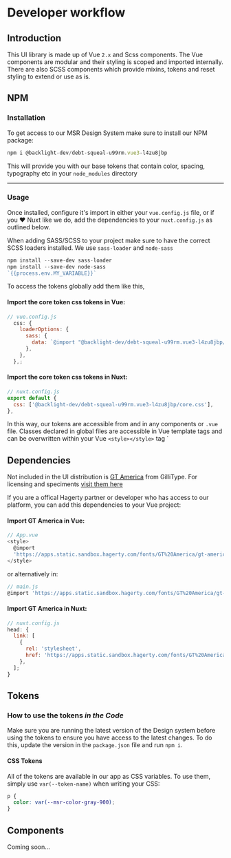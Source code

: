 # Developer workflow

## Introduction

This UI library is made up of Vue `2.x` and Scss components. The Vue components are modular and their styling is scoped and imported internally. There are also SCSS components which provide mixins, tokens and reset styling to extend or use as is.

## NPM

### Installation

To get access to our MSR Design System make sure to install our NPM package:

```js
npm i @backlight-dev/debt-squeal-u99rm.vue3-l4zu8jbp
```

This will provide you with our base tokens that contain color, spacing, typography etc in your `node_modules` directory

---

### Usage

Once installed, configure it's import in either your `vue.config.js` file, or if you ❤️ Nuxt like we do, add the dependencies to your `nuxt.config.js` as outlined below.

When adding SASS/SCSS to your project make sure to have the correct SCSS loaders installed. We use `sass-loader` and `node-sass`

```js
npm install --save-dev sass-loader
npm install --save-dev node-sass
`{{process.env.MY_VARIABLE}}`
```

To access the tokens globally add them like this,

#### Import the core token css tokens in Vue:

```js
// vue.config.js
  css: {
    loaderOptions: {
      sass: {
        data: `@import "@backlight-dev/debt-squeal-u99rm.vue3-l4zu8jbp/core.css";`,
      },
    },
  },;
```

#### Import the core token css tokens in Nuxt:

```js
// nuxt.config.js
export default {
  css: ['@backlight-dev/debt-squeal-u99rm.vue3-l4zu8jbp/core.css'],
},
```

In this way, our tokens are accessible from and in any components or `.vue` file. Classes declared in global files are accessible in Vue template tags and can be overwritten within your Vue `<style></style>` tag
`

## Dependencies

Not included in the UI distribution is [GT America](https://www.gt-america.com) from GilliType. For licensing and speciments [visit them here](https://www.grillitype.com/typeface/gt-america)

If you are a offical Hagerty partner or developer who has access to our platform, you can add this dependencies to your Vue project:

#### Import GT America in Vue:

```js
// App.vue
<style>
  @import
  'https://apps.static.sandbox.hagerty.com/fonts/GT%20America/gt-america.css';
</style>
```

or alternatively in:

```js
// main.js
@import 'https://apps.static.sandbox.hagerty.com/fonts/GT%20America/gt-america.css';
```

#### Import GT America in Nuxt:

```js
// nuxt.config.js
head: {
  link: [
    {
      rel: 'stylesheet',
      href: 'https://apps.static.sandbox.hagerty.com/fonts/GT%20America/gt-america.css',
    },
  ];
}
```

## Tokens

### How to use the tokens _in the Code_

Make sure you are running the latest version of the Design system before using the tokens to ensure you have access to the latest changes. To do this, update the version in the `package.json` file and run `npm i`.

#### CSS Tokens

All of the tokens are available in our app as CSS variables. To use them, simply use `var(--token-name)` when writing your CSS:

```css
p {
  color: var(--msr-color-gray-900);
}
```

## Components

Coming soon...
